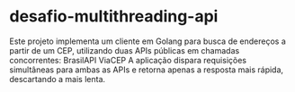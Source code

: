 # desafio-multithreading-api
Este projeto implementa um cliente em Golang para busca de endereços a partir de um CEP, utilizando duas APIs públicas em chamadas concorrentes:  BrasilAPI  ViaCEP  A aplicação dispara requisições simultâneas para ambas as APIs e retorna apenas a resposta mais rápida, descartando a mais lenta.
